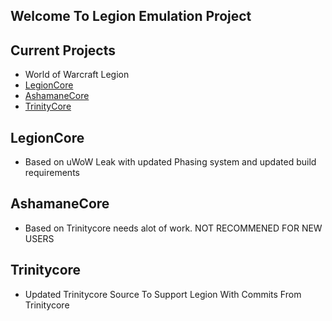 ## Welcome To Legion Emulation Project

## Current Projects
- World of Warcraft Legion
- [LegionCore](https://github.com/LegionEmulationProject/LegionCore-7.3.5)
- [AshamaneCore](https://github.com/LegionEmulationProject/AshamaneCore)
- [TrinityCore](https://github.com/LegionEmulationProject/TrinityCore)

## LegionCore
- Based on uWoW Leak with updated Phasing system and updated build requirements
## AshamaneCore
- Based on Trinitycore needs alot of work. NOT RECOMMENED FOR NEW USERS
## Trinitycore
- Updated Trinitycore Source To Support Legion With Commits From Trinitycore
